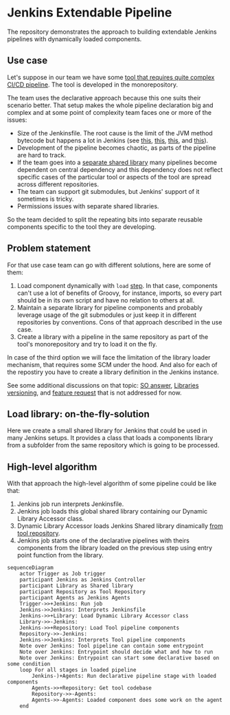 # Jenkins Extendable Pipeline

The repository demonstrates the approach to building extendable Jenkins pipelines with dynamically loaded components.

## Use case

Let's suppose in our team we have some [tool that requires quite complex CI/CD pipeline]().
The tool is developed in the monorepository.

The team uses the declarative approach because this one suits their scenario better. That setup makes the whole pipeline declaration big and complex and at some point of complexity team faces one or more of the issues:

* Size of the Jenkinsfile. The root cause is the limit of the JVM method bytecode but happens a lot in Jenkins (see [this](https://stackoverflow.com/questions/67303181/jenkinsfile-java-lang-runtimeexception-method-code-too-large), [this](https://docs.cloudbees.com/docs/cloudbees-ci-kb/latest/troubleshooting-guides/method-code-too-large-error), [this](https://stackoverflow.com/questions/24256316/method-code-too-large-in-groovy-grails), and [this](https://stackoverflow.com/questions/73609769/jenkins-method-too-large)).
* Development of the pipeline becomes chaotic, as parts of the pipeline are hard to track.
* If the team goes into a [separate shared library](https://www.jenkins.io/doc/book/pipeline/shared-libraries/) many pipelines become dependent on central dependency and this dependency does not reflect specific cases of the particular tool or aspects of the tool are spread across different repositories.
* The team can support git submodules, but Jenkins' support of it sometimes is tricky.
* Permissions issues with separate shared libraries.

So the team decided to split the repeating bits into separate reusable components specific to the tool they are developing.

## Problem statement

For that use case team can go with different solutions, here are some of them:

1. Load component dynamically with ```load``` [step](https://www.jenkins.io/doc/pipeline/steps/workflow-cps/). In that case, components can't use a lot of benefits of Groovy, for instance, imports, so every part should be in its own script and have no relation to others at all.
2. Maintain a separate library for pipeline components and probably leverage usage of the git submodules or just keep it in different repositories by conventions. Cons of that approach described in the use case.
3. Create a library with a pipeline in the same repository as part of the tool's monorepository and try to load it on the fly.

In case of the third option we will face the limitation of the library loader mechanism, that requires some SCM under the hood. And also for each of the repostiry you have to create a library definition in the Jenkins instance.

See some additional discussions on that topic: [SO answer](https://stackoverflow.com/a/67784728/4715872), [Libraries versioning](https://rare-spawn.net/en/posts/an-edge-case-for-jenkins-shared-libraries), and [feature request](https://issues.jenkins.io/browse/JENKINS-46721) that is not addressed for now.

## Load library: on-the-fly-solution

Here we create a small shared library for Jenkins that could be used in many Jenkins setups. It provides a class that loads a components library from a subfolder from the same repository which is going to be processed.

## High-level algorithm

With that approach the high-level algorithm of some pipeline could be like that:

1. Jenkins job run interprets Jenkinsfile.
2. Jenkins job loads this global shared library containing our Dynamic Library Accessor class.
3. Dynamic Library Accessor loads Jenkins Shared library dinamically [from tool repository]().
4. Jenkins job starts one of the declarative pipelines with theirs components from the library loaded on the previous step using entry point function from the library.

```mermaid
sequenceDiagram
    actor Trigger as Job trigger
    participant Jenkins as Jenkins Controller
    participant Library as Shared library
    participant Repository as Tool Repository
    participant Agents as Jenkins Agents
    Trigger->>+Jenkins: Run job
    Jenkins->>Jenkins: Interprets Jenkinsfile
    Jenkins->>+Library: Load Dynamic Library Accessor class
    Library->>-Jenkins: 
    Jenkins->>+Repository: Load Tool pipeline components
    Repository->>-Jenkins: 
    Jenkins->>Jenkins: Interprets Tool pipeline components
    Note over Jenkins: Tool pipeline can contain some entrypoint
    Note over Jenkins: Entrypoint should decide what and how to run
    Note over Jenkins: Entrypoint can start some declarative based on some condition
    loop For all stages in loaded pipeline
        Jenkins-)+Agents: Run declarative pipeline stage with loaded components
        Agents->>+Repository: Get tool codebase
        Repository->>-Agents: 
        Agents->>-Agents: Loaded component does some work on the agent
    end

```

